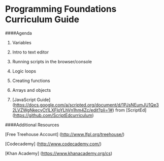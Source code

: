 Programming Foundations Curriculum Guide
=======================
####Agenda 

1. Variables

2. Intro to text editor

3. Running scripts in the browser/console

4. Logic loops

5. Creating functions

6. Arrays and objects

7. [JavaScript Guide] (https://docs.google.com/a/scripted.org/document/d/1PJsNEumJU1Qe32LVZWgNkecyCt1LXFIoYLhVn1hm4Zc/edit?pli=1#) from [ScriptEd] (https://github.com/ScriptEdcurriculum)



####Additional Resources 

[Free Treehouse Account] (http://www.lfpl.org/treehouse/)

[Codecademy] (http://www.codecademy.com/)

[Khan Academy] (https://www.khanacademy.org/cs)






